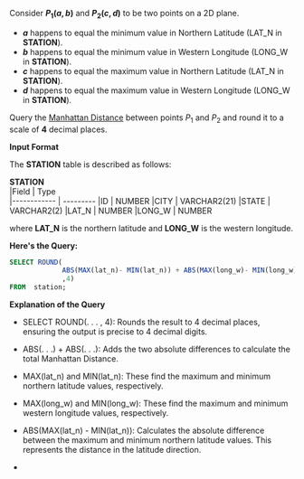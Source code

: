 Consider __$`P_1 (a, b)`$__ and __$`P_2 (c, d)`$__ to be two points on a 2D plane.

- __$`a`$__ happens to equal the minimum value in Northern Latitude (LAT_N in __STATION__).
- __$`b`$__ happens to equal the minimum value in Western Longitude (LONG_W in __STATION__).
- __$`c`$__ happens to equal the maximum value in Northern Latitude (LAT_N in __STATION__).
- __$`d`$__ happens to equal the maximum value in Western Longitude (LONG_W in __STATION__).

Query the [Manhattan Distance](https://xlinux.nist.gov/dads/HTML/manhattanDistance.html) between points $`P_1`$ and $`P_2`$ and round it to a scale of **4** decimal places.

__Input Format__

The __STATION__ table is described as follows:

  __STATION__     
|Field        | Type                     
|------------ | ---------
|ID           | NUMBER
|CITY         | VARCHAR2(21)
|STATE        | VARCHAR2(2)
|LAT_N        | NUMBER
|LONG_W       | NUMBER

where __LAT_N__ is the northern latitude and __LONG_W__ is the western longitude.

**Here's the Query:**

```SQL
SELECT ROUND(
             ABS(MAX(lat_n)- MIN(lat_n)) + ABS(MAX(long_w)- MIN(long_w))
             ,4) 
FROM  station;
```

**Explanation of the Query**

- SELECT ROUND(. . . , 4): Rounds the result to 4 decimal places, ensuring the output is precise to 4 decimal digits.

- ABS(. . .) + ABS(. . .): Adds the two absolute differences to calculate the total Manhattan Distance.

- MAX(lat_n) and MIN(lat_n): These find the maximum and minimum northern latitude values, respectively.

- MAX(long_w) and MIN(long_w): These find the maximum and minimum western longitude values, respectively.

- ABS(MAX(lat_n) - MIN(lat_n)): Calculates the absolute difference between the maximum and minimum northern latitude values. This represents the distance in the latitude direction.

- 
